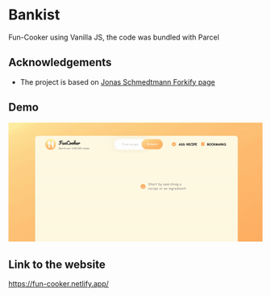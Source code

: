 # Bankist

Fun-Cooker using Vanilla JS, the code was bundled with Parcel

## Acknowledgements

- The project is based on [Jonas Schmedtmann Forkify page](https://github.com/jonasschmedtmann)

## Demo

![](https://github.com/vitalypolishchuk/Fun-Cooker/blob/master/other/demo.gif)

## Link to the website

https://fun-cooker.netlify.app/
